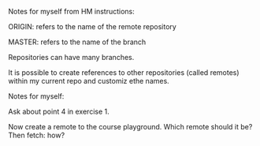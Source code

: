 Notes for myself from HM instructions:


ORIGIN: refers to the name of the remote repository

MASTER: refers to the name of the branch

Repositories can have many branches. 

It is possible to create references to other repositories (called remotes) within my current repo and customiz ethe names. 

Notes for myself:

Ask about point 4 in exercise 1. 

Now create a remote to the course playground. Which remote should it be?
Then fetch: how? 


